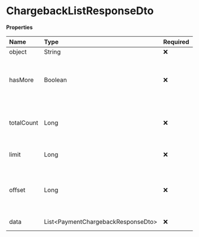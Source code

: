 # ChargebackListResponseDto

**Properties**

| Name       | Type                                 | Required | Description                                                 |
| :--------- | :----------------------------------- | :------- | :---------------------------------------------------------- |
| object     | String                               | ❌       | Object type                                                 |
| hasMore    | Boolean                              | ❌       | Indicates whether there is another page to be searched      |
| totalCount | Long                                 | ❌       | Total number of items for the filters entered               |
| limit      | Long                                 | ❌       | Number of objects per page                                  |
| offset     | Long                                 | ❌       | Position of the object from which the page should be loaded |
| data       | List\<PaymentChargebackResponseDto\> | ❌       | List of objects                                             |

<!-- This file was generated by liblab | https://liblab.com/ -->
